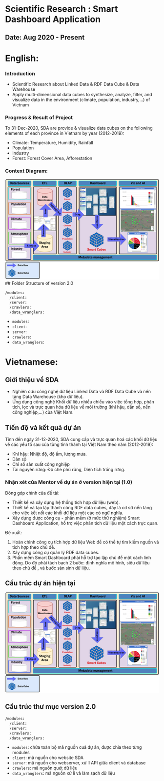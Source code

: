 # Scientific Research : Smart Dashboard Application

## Date: Aug 2020 - Present

# English:

### Introduction

- Scientific Research about Linked Data & RDF Data Cube & Data Warehouse
- Apply multi-dimensional data cubes to synthesize, analyze, filter, and visualize data in the environment (climate, population, industry,...) of Vietnam

### Progress & Result of Project

To 31-Dec-2020, SDA are provide & visualize data cubes on the following elements of each province in Vietnam by year (2012-2019):

- Climate: Temperature, Humidity, Rainfall
- Population
- Industry
- Forest: Forest Cover Area, Afforestation

### Context Diagram:

<img src="./Context-diagram-new.png" alt="context-diagram" />
## Folder Structure of version 2.0

```
/modules:
  /client:
  /server:
  /crawlers:
  /data_wranglers:

```

- `modules`:
- `client`:
- `server`:
- `crawlers`:
- `data_wranglers`:

# Vietnamese:

## Giới thiệu về SDA

- Nghiên cứu công nghệ dữ liệu Linked Data và RDF Data Cube và nền tảng Data Warehouse (kho dữ liệu).
- Ứng dụng công nghệ Khối dữ liệu nhiều chiều vào việc tổng hợp, phân tích, lọc và trực quan hóa dữ liệu về môi trường (khí hậu, dân số, nền công nghiệp,...) của Việt Nam.

## Tiến độ và kết quả dự án

Tính đến ngày 31-12-2020, SDA cung cấp và trực quan hoá các khối dữ liệu về các yếu tố sau của từng tỉnh thành tại Việt Nam theo năm (2012-2019):

- Khí hậu: Nhiệt độ, độ ẩm, lượng mưa.
- Dân số
- Chỉ số sản xuất công nghiệp
- Tài nguyên rừng: Độ che phủ rừng, Diện tích trồng rừng.

### Nhận xét của Mentor về dự án ở version hiện tại (1.0)

Đóng góp chính của đề tài:

- Thiết kế và xây dựng hệ thống tích hợp dữ liệu (web).
- Thiết kế và tạo lập thành công RDF data cubes, đây là cơ sở nền tảng cho việc kết nối các khối dữ liệu một các có ngữ nghĩa.
- Xây dựng được công cụ - phần mềm (ở mức thử nghiệm) Smart Dashboard Application, hỗ trợ việc phân tích dữ liệu một cách trực quan.

Đề xuất:

1. Hoàn chỉnh công cụ tích hợp dữ liệu Web để có thể tự tìm kiếm nguồn và tích hợp theo chủ đề.
2. Xây dựng công cụ quản lý RDF data cubes.
3. Phần mềm Smart Dashboard phải hỗ trợ tạo lập chủ đề một cách linh động. Do đó phải tách bạch 2 bước: định nghĩa mô hình, siêu dữ liệu theo chủ đề , và bước sản sinh dữ liệu.

## Cấu trúc dự án hiện tại

<img src="./Context-diagram-new.png" alt="context-diagram" />

## Cấu trúc thư mục version 2.0

```
/modules:
  /client:
  /server:
  /crawlers:
  /data_wranglers:

```

- `modules`: chứa toàn bộ mã nguồn cuả dự án, được chia theo từng modules
- `client`: mã nguồn cho website SDA
- `server`: mã nguồn cho webserver, xử lí API giữa client và database
- `crawlers`: mã nguồn quét dữ liệu
- `data_wranglers`: mã nguồn xử lí và làm sạch dữ liệu
